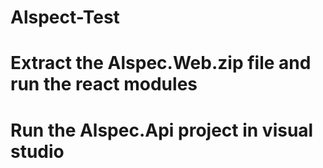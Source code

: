 # Alspect-Test
# Extract the Alspec.Web.zip file and run the react modules
# Run the Alspec.Api project in visual studio
